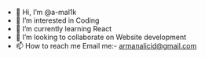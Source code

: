- 👋 Hi, I’m @a-mal1k
- 👀 I’m interested in Coding
- 🌱 I’m currently learning React
- 💞️ I’m looking to collaborate on Website development
- 📫 How to reach me Email me:-  armanalicid@gmail.com

<!---
a-mal1k/a-mal1k is a ✨ special ✨ repository because its `README.md` (this file) appears on your GitHub profile.
You can click the Preview link to take a look at your changes.
--->
